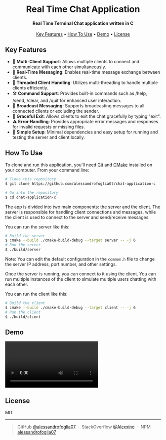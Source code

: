 <h1 align="center">
  <br>
  Real Time Chat Application
</h1>

<h4 align="center">Real Time Terminal Chat application written in C</h4>

<p align="center">
  <a href="#key-features">Key Features</a> •
  <a href="#how-to-use">How To Use</a> •
  <a href="#demo">Demo</a> •
  <a href="#license">License</a>
</p>

## Key Features

- 🚀 **Multi-Client Support**: Allows multiple clients to connect and communicate with each other simultaneously.
- 💬 **Real-Time Messaging**: Enables real-time message exchange between clients.
- 🧵 **Threaded Client Handling**: Utilizes multi-threading to handle multiple clients efficiently.
- 🛠️ **Command Support**: Provides built-in commands such as /help, /send, /clear, and /quit for enhanced user interaction.
- 📢 **Broadcast Messaging**: Supports broadcasting messages to all connected clients or excluding the sender.
- 🏃 **Graceful Exit**: Allows clients to exit the chat gracefully by typing "exit".
- ⚠️ **Error Handling**: Provides appropriate error messages and responses for invalid requests or missing files.
- 🔧 **Simple Setup**: Minimal dependencies and easy setup for running and testing the server and client locally.

## How To Use

To clone and run this application, you'll need [Git](https://git-scm.com) and [CMake](https://cmake.org/)
installed on your computer. From your command line:

```bash
# Clone this repository
$ git clone https://github.com/alessandrofoglia07/chat-application-c

# Go into the repository
$ cd chat-application-c
```

The app is divided into two main components: the server and the client. The server is responsible for handling client
connections and messages, while the client is used to connect to the server and send/receive messages.

You can run the server like this:

```bash
# Build the server
$ cmake --build ./cmake-build-debug --target server -- -j 6
# Run the server
$ ./build/server
```

Note: You can edit the default configuration in the `common.h` file to change the server IP address, port number, and
other settings.

Once the server is running, you can connect to it using the client. You can run multiple instances of the client to
simulate multiple users chatting with each other.

You can run the client like this:

```bash
# Build the client
$ cmake --build ./cmake-build-debug --target client -- -j 6
# Run the client
$ ./build/client
```

## Demo

<a href="https://github.com/alessandrofoglia07/chat-application-c/raw/main/.github/C-Chat-App-Demo.mp4">
  <video src="https://github.com/alessandrofoglia07/chat-application-c/raw/main/.github/C-Chat-App-Demo.mp4"></video>
</a>

## License

MIT

---

> GitHub [@alessandrofoglia07](https://github.com/alessandrofoglia07) &nbsp;&middot;&nbsp;
> StackOverflow [@Alexxino](https://stackoverflow.com/users/21306952/alexxino) &nbsp;&middot;&nbsp;
> NPM [alessandrofoglia07](https://www.npmjs.com/~alessandrofoglia07)
